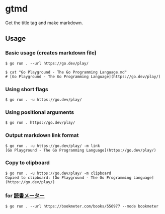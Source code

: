 # gtmd
Get the title tag and make markdown.

## Usage

### Basic usage (creates markdown file)
```shell
$ go run . --url https://go.dev/play/

$ cat "Go Playground - The Go Programming Language.md"
# [Go Playground - The Go Programming Language](https://go.dev/play/)
```

### Using short flags
```shell
$ go run . -u https://go.dev/play/
```

### Using positional arguments
```shell
$ go run . https://go.dev/play/
```

### Output markdown link format
```shell
$ go run . -u https://go.dev/play/ -m link
[Go Playground - The Go Programming Language](https://go.dev/play/)
```

### Copy to clipboard
```shell
$ go run . -u https://go.dev/play/ -m clipboard
Copied to clipboard: [Go Playground - The Go Programming Language](https://go.dev/play/)
```

### for [読書メーター](https://bookmeter.com)
```shell
$ go run . --url https://bookmeter.com/books/556977 --mode bookmeter
```
